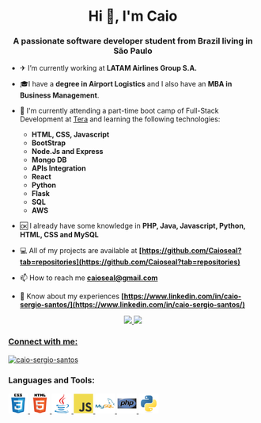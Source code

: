 <h1 align="center">Hi 👋, I'm Caio</h1>
<h3 align="center">A passionate software developer student from Brazil living in São Paulo</h3>

- ✈ I’m currently working at **LATAM Airlines Group S.A.**

- 🎓I have a **degree in Airport Logistics** and I also have an **MBA in Business Management**.

- 🌱 I'm currently attending a part-time boot camp of Full-Stack Development at <a href="https://somostera.com/cursos/full-stack-development">Tera</a> and learning the following technologies:
  - **HTML, CSS, Javascript**
  - **BootStrap**
  - **Node.Js and Express**
  - **Mongo DB**
  - **APIs Integration**
  - **React**
  - **Python**
  - **Flask**
  - **SQL**
  - **AWS**

- 🆗 I already have some knowledge in **PHP, Java, Javascript, Python, HTML, CSS and MySQL**

- 💻 All of my projects are available at **[https://github.com/Caioseal?tab=repositories](https://github.com/Caioseal?tab=repositories)**

- 📫 How to reach me **caioseal@gmail.com**

- 📄 Know about my experiences **[https://www.linkedin.com/in/caio-sergio-santos/](https://www.linkedin.com/in/caio-sergio-santos/)**

<div align="center">
  <a href="https://github.com/Caioseal">
  <img height="150em" src="https://github-readme-stats.vercel.app/api?username=Caioseal&show_icons=true&theme=ocean_dark&include_all_commits=true&count_private=true"/>
  <img height="150em" src="https://github-readme-stats.vercel.app/api/top-langs/?username=Caioseal&layout=compact&langs_count=7&theme=ocean_dark"/>
</div>

<h3 align="left">Connect with me:</h3>
<p align="left">
<a href="https://linkedin.com/in/caio-sergio-santos" target="blank"><img align="center" src="https://raw.githubusercontent.com/rahuldkjain/github-profile-readme-generator/master/src/images/icons/Social/linked-in-alt.svg" alt="caio-sergio-santos" height="30" width="40" /></a>
</p>

<h3 align="left">Languages and Tools:</h3>
<p align="left"> <a href="https://www.w3schools.com/css/" target="_blank"> <img src="https://raw.githubusercontent.com/devicons/devicon/master/icons/css3/css3-original-wordmark.svg" alt="css3" width="40" height="40"/> </a> <a href="https://www.w3.org/html/" target="_blank"> <img src="https://raw.githubusercontent.com/devicons/devicon/master/icons/html5/html5-original-wordmark.svg" alt="html5" width="40" height="40"/> </a> <a href="https://www.java.com" target="_blank"> <img src="https://raw.githubusercontent.com/devicons/devicon/master/icons/java/java-original.svg" alt="java" width="40" height="40"/> </a> <a href="https://developer.mozilla.org/en-US/docs/Web/JavaScript" target="_blank"> <img src="https://raw.githubusercontent.com/devicons/devicon/master/icons/javascript/javascript-original.svg" alt="javascript" width="40" height="40"/> </a> <a href="https://www.mysql.com/" target="_blank"> <img src="https://raw.githubusercontent.com/devicons/devicon/master/icons/mysql/mysql-original-wordmark.svg" alt="mysql" width="40" height="40"/> </a> <a href="https://www.php.net" target="_blank"> <img src="https://raw.githubusercontent.com/devicons/devicon/master/icons/php/php-original.svg" alt="php" width="40" height="40"/> </a> <a href="https://www.python.org" target="_blank"> <img src="https://raw.githubusercontent.com/devicons/devicon/master/icons/python/python-original.svg" alt="python" width="40" height="40"/> </a> </p>

